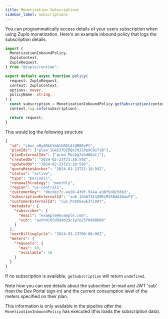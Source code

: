 ```yaml
---
title: Monetization Subscriptions
sidebar_label: Subscriptions
---
```


You can programmatically access details of your users subscription when using
Zuplo monetization. Here's an example inbound policy that logs the subscription
details.

```ts
import {
  MonetizationInboundPolicy,
  ZuploContext,
  ZuploRequest,
} from "@zuplo/runtime";

export default async function policy(
  request: ZuploRequest,
  context: ZuploContext,
  options: never,
  policyName: string,
) {
  const subscription = MonetizationInboundPolicy.getSubscription(context);
  context.log.info(subscription);

  return request;
}
```

This would log the following structure

```json
{
  "id": "sbsc_n8y6RkUYmAthRGt4tUM8EePt",
  "planIds": ["plan_1GkE37DZRQs29J2PpXC0sTjB"],
  "planExternalIds": ["prod_PbcDg7ohd8QzCj"],
  "createdOn": "2024-02-23T21:16:59Z",
  "updatedOn": "2024-02-23T21:16:59Z",
  "quotaResetAnchor": "2024-02-23T21:16:59Z",
  "status": "active",
  "type": "periodic",
  "renewalStrategy": "monthly",
  "region": "us-central1",
  "customerKey": "0bcdec7c-ee20-439f-914a-a38f5d8256b3",
  "subscriptionExternalId": "sub_1On673I1Q9RiM35BdA28auPZ",
  "customerExternalId": "cus_PcKmSeuE3fiVAY",
  "metadata": {
    "subscriber": {
      "email": "example@example.com",
      "sub": "auth0|65d9dab23c1p7e25f84b8b09"
    }
  },
  "nextBillingCycle": "2024-03-23T00:00:00Z",
  "meters": {
    "requests": {
      "max": 10,
      "available": 10
    }
  }
}
```

If no subscription is available, `getSubscription` will return `undefined`.

Note how you can see details about the subscriber (e-mail and JWT 'sub' from the
Dev Portal sign-in) and the current consumption level of the meters specified on
their plan.

This information is only available in the pipeline _after_ the
`MonetizationInboundPolicy` has executed (this loads the subscription data).
